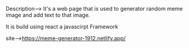Description-->
It's a web page that is used to generator random meme image and add text to that image.

It is build using react a javascirpt Framework


site-->https://meme-generator-1912.netlify.app/
